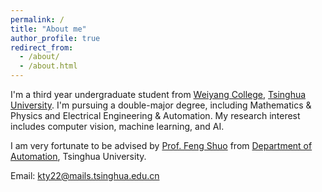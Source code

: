 ```yaml
---
permalink: /
title: "About me"
author_profile: true
redirect_from: 
  - /about/
  - /about.html
---
```


I'm a third year undergraduate student from [Weiyang College](https://www.wyc.tsinghua.edu.cn/index.htm), [Tsinghua University](https://www.tsinghua.edu.cn/). I'm pursuing a double-major degree, including Mathematics & Physics and Electrical Engineering & Automation. My research interest includes computer vision, machine learning, and AI.

I am very fortunate to be advised by [Prof. Feng Shuo](https://www.au.tsinghua.edu.cn/info/1091/3009.htm) from [Department of Automation](https://www.au.tsinghua.edu.cn/index.htm), Tsinghua University. 

Email: kty22@mails.tsinghua.edu.cn
